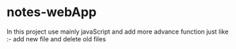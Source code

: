 # notes-webApp
In this project use mainly javaScript and add more advance function just like :- add new file and delete old files
